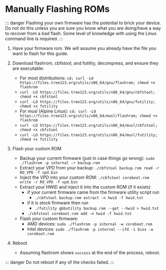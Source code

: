 # Manually Flashing ROMs

::: danger
Flashing your own firmware has the potential to brick your device. Do not do this unless you are sure you know what you are doing/have a way to recover from a bad flash. Some level of knowledge with using the Linux command line is required.
:::

1. Have your firmware rom. We will assume you already have the file you want to flash for this guide.
2. Download flashrom, cbfstool, and futility, decompress, and ensure they are executable:
   - For most distributions: `cd; curl -LO https://files.tree123.org/utils/x86_64/gnu/flashrom; chmod +x flashrom`
   - `curl -LO https://files.tree123.org/utils/x86_64/gnu/cbfstool; chmod +x cbfstool`
   - `curl -LO https://files.tree123.org/utils/x86_64/gnu/futility; chmod +x futility`
   - For musl (Alpine Linux): `cd; curl -LO https://files.tree123.org/utils/x86_64/musl/flashrom; chmod +x flashrom`
   - `curl -LO https://files.tree123.org/utils/x86_64/musl/cbfstool; chmod +x cbfstool`
   - `curl -LO https://files.tree123.org/utils/x86_64/musl/futility; chmod +x futility`

3. Flash your custom ROM
   - Backup your current firmware (just in case things go wrong):
     `sudo ./flashrom -p internal -r backup.rom`
   - Extract your VPD from your backup:
     `./cbfstool backup.rom read -r RO_VPD -f vpd.bin`
   - Inject the VPD into your custom ROM:
         `./cbfstool coreboot.rom write -r RO_VPD -f vpd.bin`
   - Extract your HWID and inject it into the custom ROM (if it exists)
       - if your current firmware came from the firmware utility script run
         - `./cbfstool backup.rom extract -n hwid -f hwid.txt`
       - if it is stock firmware then run
         - `./futility gbbutility backup.rom --get --hwid > hwid.txt`
       - `./cbfstool coreboot.rom add -n hwid -f hwid.txt`
   - Flash your custom firmware:
       - AMD devices: `sudo ./flashrom -p internal -w coreboot.rom`
       - Intel devices: `sudo ./flashrom -p internal --ifd -i bios -w coreboot.rom`
4. Reboot
   - Assuming flashrom shows `success` at the end of the process, reboot.

::: danger
Do not reboot if any of the checks failed.
:::
